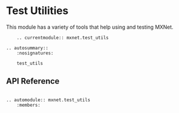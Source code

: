 # Test Utilities

This module has a variety of tools that help using and testing MXNet.

```eval_rst
    .. currentmodule:: mxnet.test_utils
```

```eval_rst
.. autosummary::
    :nosignatures:

    test_utils
```

## API Reference

<script type="text/javascript" src='../../../_static/js/auto_module_index.js'></script>

```eval_rst

.. automodule:: mxnet.test_utils
    :members:

```

<script>auto_index("api-reference");</script>
